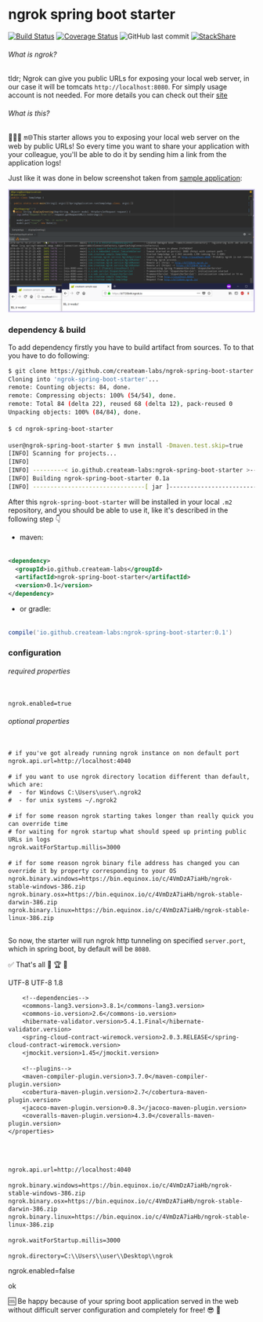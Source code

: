 # ngrok spring boot starter
[![Build Status](https://img.shields.io/travis/createam-labs/ngrok-spring-boot-starter/master.svg?logo=travis)](https://travis-ci.org/createam-labs/ngrok-spring-boot-starter)
[![Coverage Status](https://coveralls.io/repos/github/createam-labs/ngrok-spring-boot-starter/badge.svg?branch=master)](https://coveralls.io/github/createam-labs/ngrok-spring-boot-starter?branch=master)
![GitHub last commit](https://img.shields.io/github/last-commit/createam-labs/ngrok-spring-boot-starter.svg)
[![StackShare](https://img.shields.io/badge/tech-stack-0690fa.svg?style=flat)](https://stackshare.io/createam-labs/ngrok-spring-boot-starter)

###### What is ngrok?
tldr; Ngrok can give you public URLs for exposing your local web server, in our case it will be tomcats `http://localhost:8080`. For simply usage account is not needed. For more details you can check out their [site](https://ngrok.com/)

###### What is this?
👨🏼‍💻 🔛🌐This starter allows you to exposing your local web server on the web by public URLs! So every time you want to share your application with your colleague, you'll be able to do it by sending him a link from the application logs!  
 
 Just like it was done in below screenshot taken from [sample application](https://github.com/createam-labs/createam-labs-sample-app):  
 
![](https://raw.githubusercontent.com/createam-labs/ngrok-spring-boot-starter/development/ngrok-sample-screenshot.png
)[]()


### dependency & build
To add dependency firstly you have to build artifact from sources. To to that you have to do following:

```bash
$ git clone https://github.com/createam-labs/ngrok-spring-boot-starter.git
Cloning into 'ngrok-spring-boot-starter'...
remote: Counting objects: 84, done.
remote: Compressing objects: 100% (54/54), done.
remote: Total 84 (delta 22), reused 68 (delta 12), pack-reused 0
Unpacking objects: 100% (84/84), done.

$ cd ngrok-spring-boot-starter

user@ngrok-spring-boot-starter $ mvn install -Dmaven.test.skip=true
[INFO] Scanning for projects...
[INFO]
[INFO] ---------< io.github.createam-labs:ngrok-spring-boot-starter >----------
[INFO] Building ngrok-spring-boot-starter 0.1a
[INFO] --------------------------------[ jar ]---------------------------------
```
After this `ngrok-spring-boot-starter` will be installed in your local `.m2` repository, and you should be able to use it, like it's described in the following step 👇

- maven:
```xml

<dependency>
  <groupId>io.github.createam-labs</groupId>
  <artifactId>ngrok-spring-boot-starter</artifactId>
  <version>0.1</version>
</dependency>

```
- or gradle:
```groovy

compile('io.github.createam-labs:ngrok-spring-boot-starter:0.1')

````

### configuration
###### required properties

```properties

ngrok.enabled=true

```

###### optional properties

```properties

# if you've got already running ngrok instance on non default port
ngrok.api.url=http://localhost:4040

# if you want to use ngrok directory location different than default, which are:
#  - for Windows C:\Users\user\.ngrok2
#  - for unix systems ~/.ngrok2

# if for some reason ngrok starting takes longer than really quick you can override time 
# for waiting for ngrok startup what should speed up printing public URLs in logs
ngrok.waitForStartup.millis=3000

# if for some reason ngrok binary file address has changed you can override it by property corresponding to your OS
ngrok.binary.windows=https://bin.equinox.io/c/4VmDzA7iaHb/ngrok-stable-windows-386.zip
ngrok.binary.osx=https://bin.equinox.io/c/4VmDzA7iaHb/ngrok-stable-darwin-386.zip
ngrok.binary.linux=https://bin.equinox.io/c/4VmDzA7iaHb/ngrok-stable-linux-386.zip


```

So now, the starter will run ngrok http tunneling on specified `server.port`, which in spring boot, by default will be `8080`.  



✅ That's all 👏 🏆 🎉





<properties>
        <project.build.sourceEncoding>UTF-8</project.build.sourceEncoding>
        <project.reporting.outputEncoding>UTF-8</project.reporting.outputEncoding>
        <java.version>1.8</java.version>

        <!--dependencies-->
        <commons-lang3.version>3.8.1</commons-lang3.version>
        <commons-io.version>2.6</commons-io.version>
        <hibernate-validator.version>5.4.1.Final</hibernate-validator.version>
        <spring-cloud-contract-wiremock.version>2.0.3.RELEASE</spring-cloud-contract-wiremock.version>
        <jmockit.version>1.45</jmockit.version>

        <!--plugins-->
        <maven-compiler-plugin.version>3.7.0</maven-compiler-plugin.version>
        <cobertura-maven-plugin.version>2.7</cobertura-maven-plugin.version>
        <jacoco-maven-plugin.version>0.8.3</jacoco-maven-plugin.version>
        <coveralls-maven-plugin.version>4.3.0</coveralls-maven-plugin.version>
    </properties>








```properties



ngrok.api.url=http://localhost:4040

ngrok.binary.windows=https://bin.equinox.io/c/4VmDzA7iaHb/ngrok-stable-windows-386.zip
ngrok.binary.osx=https://bin.equinox.io/c/4VmDzA7iaHb/ngrok-stable-darwin-386.zip
ngrok.binary.linux=https://bin.equinox.io/c/4VmDzA7iaHb/ngrok-stable-linux-386.zip

ngrok.waitForStartup.millis=3000

ngrok.directory=C:\\Users\\user\\Desktop\\ngrok
```
ngrok.enabled=false


ok




🆒 Be happy because of your spring boot application served in the web without difficult server configuration and completely for free! 😎 🤙
